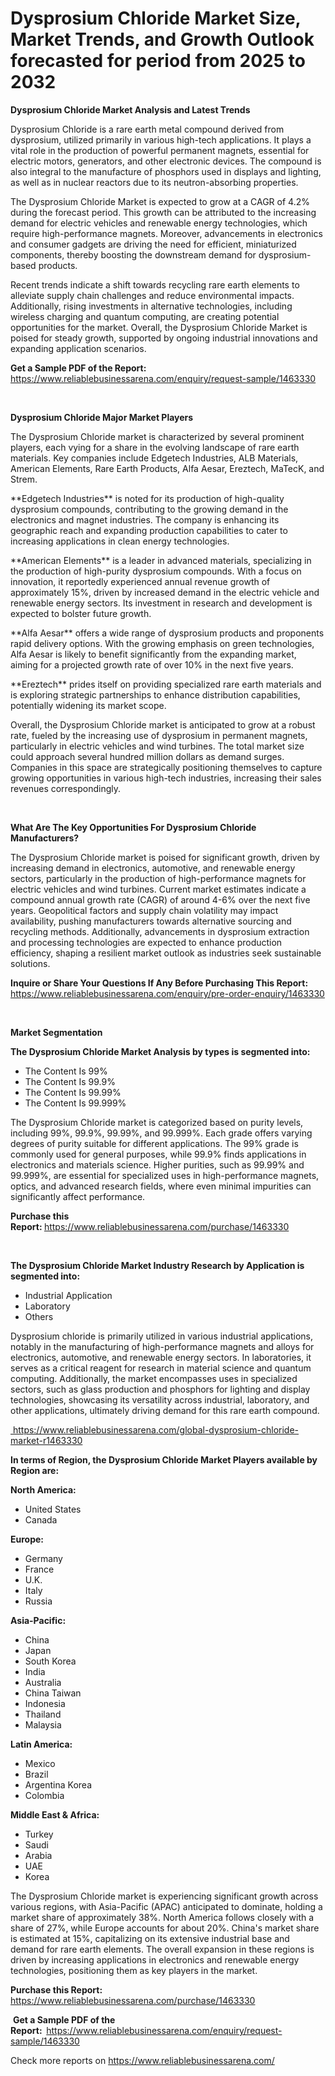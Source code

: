 <p><h1>Dysprosium Chloride Market Size, Market Trends, and Growth Outlook forecasted for period from 2025 to 2032</h1></p><p><strong>Dysprosium Chloride Market Analysis and Latest Trends</strong></p>
<p><p>Dysprosium Chloride is a rare earth metal compound derived from dysprosium, utilized primarily in various high-tech applications. It plays a vital role in the production of powerful permanent magnets, essential for electric motors, generators, and other electronic devices. The compound is also integral to the manufacture of phosphors used in displays and lighting, as well as in nuclear reactors due to its neutron-absorbing properties.</p><p>The Dysprosium Chloride Market is expected to grow at a CAGR of 4.2% during the forecast period. This growth can be attributed to the increasing demand for electric vehicles and renewable energy technologies, which require high-performance magnets. Moreover, advancements in electronics and consumer gadgets are driving the need for efficient, miniaturized components, thereby boosting the downstream demand for dysprosium-based products.</p><p>Recent trends indicate a shift towards recycling rare earth elements to alleviate supply chain challenges and reduce environmental impacts. Additionally, rising investments in alternative technologies, including wireless charging and quantum computing, are creating potential opportunities for the market. Overall, the Dysprosium Chloride Market is poised for steady growth, supported by ongoing industrial innovations and expanding application scenarios.</p></p>
<p><strong>Get a Sample PDF of the Report:&nbsp;</strong> <a href="https://www.reliablebusinessarena.com/enquiry/request-sample/1463330?utm_campaign=3515&utm_medium=2&utm_source=Github&utm_content=ia&utm_term=01042025&utm_id=dysprosium-chloride">https://www.reliablebusinessarena.com/enquiry/request-sample/1463330</a></p>
<p>&nbsp;</p>
<p><strong>Dysprosium Chloride Major Market Players</strong></p>
<p><p>The Dysprosium Chloride market is characterized by several prominent players, each vying for a share in the evolving landscape of rare earth materials. Key companies include Edgetech Industries, ALB Materials, American Elements, Rare Earth Products, Alfa Aesar, Ereztech, MaTecK, and Strem.</p><p>**Edgetech Industries** is noted for its production of high-quality dysprosium compounds, contributing to the growing demand in the electronics and magnet industries. The company is enhancing its geographic reach and expanding production capabilities to cater to increasing applications in clean energy technologies.</p><p>**American Elements** is a leader in advanced materials, specializing in the production of high-purity dysprosium compounds. With a focus on innovation, it reportedly experienced annual revenue growth of approximately 15%, driven by increased demand in the electric vehicle and renewable energy sectors. Its investment in research and development is expected to bolster future growth.</p><p>**Alfa Aesar** offers a wide range of dysprosium products and proponents rapid delivery options. With the growing emphasis on green technologies, Alfa Aesar is likely to benefit significantly from the expanding market, aiming for a projected growth rate of over 10% in the next five years.</p><p>**Ereztech** prides itself on providing specialized rare earth materials and is exploring strategic partnerships to enhance distribution capabilities, potentially widening its market scope.</p><p>Overall, the Dysprosium Chloride market is anticipated to grow at a robust rate, fueled by the increasing use of dysprosium in permanent magnets, particularly in electric vehicles and wind turbines. The total market size could approach several hundred million dollars as demand surges. Companies in this space are strategically positioning themselves to capture growing opportunities in various high-tech industries, increasing their sales revenues correspondingly.</p></p>
<p>&nbsp;</p>
<p><strong>What Are The Key Opportunities For Dysprosium Chloride Manufacturers?</strong></p>
<p><p>The Dysprosium Chloride market is poised for significant growth, driven by increasing demand in electronics, automotive, and renewable energy sectors, particularly in the production of high-performance magnets for electric vehicles and wind turbines. Current market estimates indicate a compound annual growth rate (CAGR) of around 4-6% over the next five years. Geopolitical factors and supply chain volatility may impact availability, pushing manufacturers towards alternative sourcing and recycling methods. Additionally, advancements in dysprosium extraction and processing technologies are expected to enhance production efficiency, shaping a resilient market outlook as industries seek sustainable solutions.</p></p>
<p><strong>Inquire or Share Your Questions If Any Before Purchasing This Report:</strong> <a href="https://www.reliablebusinessarena.com/enquiry/pre-order-enquiry/1463330?utm_campaign=3515&utm_medium=2&utm_source=Github&utm_content=ia&utm_term=01042025&utm_id=dysprosium-chloride">https://www.reliablebusinessarena.com/enquiry/pre-order-enquiry/1463330</a></p>
<p>&nbsp;</p>
<p><strong>Market Segmentation</strong></p>
<p><strong>The Dysprosium Chloride Market Analysis by types is segmented into:</strong></p>
<p><ul><li>The Content Is 99%</li><li>The Content Is 99.9%</li><li>The Content Is 99.99%</li><li>The Content Is 99.999%</li></ul></p>
<p><p>The Dysprosium Chloride market is categorized based on purity levels, including 99%, 99.9%, 99.99%, and 99.999%. Each grade offers varying degrees of purity suitable for different applications. The 99% grade is commonly used for general purposes, while 99.9% finds applications in electronics and materials science. Higher purities, such as 99.99% and 99.999%, are essential for specialized uses in high-performance magnets, optics, and advanced research fields, where even minimal impurities can significantly affect performance.</p></p>
<p><strong>Purchase this Report:&nbsp;</strong><a href="https://www.reliablebusinessarena.com/purchase/1463330?utm_campaign=3515&utm_medium=2&utm_source=Github&utm_content=ia&utm_term=01042025&utm_id=dysprosium-chloride">https://www.reliablebusinessarena.com/purchase/1463330</a></p>
<p>&nbsp;</p>
<p><strong>The Dysprosium Chloride Market Industry Research by Application is segmented into:</strong></p>
<p><ul><li>Industrial Application</li><li>Laboratory</li><li>Others</li></ul></p>
<p><p>Dysprosium chloride is primarily utilized in various industrial applications, notably in the manufacturing of high-performance magnets and alloys for electronics, automotive, and renewable energy sectors. In laboratories, it serves as a critical reagent for research in material science and quantum computing. Additionally, the market encompasses uses in specialized sectors, such as glass production and phosphors for lighting and display technologies, showcasing its versatility across industrial, laboratory, and other applications, ultimately driving demand for this rare earth compound.</p></p>
<p><a href="https://www.reliablebusinessarena.com/global-dysprosium-chloride-market-r1463330?utm_campaign=3515&utm_medium=2&utm_source=Github&utm_content=ia&utm_term=01042025&utm_id=dysprosium-chloride">&nbsp;https://www.reliablebusinessarena.com/global-dysprosium-chloride-market-r1463330</a></p>
<p><strong>In terms of Region, the Dysprosium Chloride Market Players available by Region are:</strong></p>
<p>
    <p> <strong> North America: </strong>
        <ul>
            <li>United States</li>
            <li>Canada</li>
        </ul>
        </p> 
    <p> <strong> Europe: </strong>
        <ul>
            <li>Germany</li>
            <li>France</li>
            <li>U.K.</li>
            <li>Italy</li>
            <li>Russia</li>
        </ul>
        </p> 
    <p> <strong> Asia-Pacific: </strong>
        <ul>
            <li>China</li>
            <li>Japan</li>
            <li>South Korea</li>
            <li>India</li>
            <li>Australia</li>
            <li>China Taiwan</li>
            <li>Indonesia</li>
            <li>Thailand</li>
            <li>Malaysia</li>
        </ul>
        </p> 
    <p> <strong> Latin America: </strong>
        <ul>
            <li>Mexico</li>
            <li>Brazil</li>
            <li>Argentina Korea</li>
            <li>Colombia</li>
        </ul>
        </p> 
    <p> <strong> Middle East & Africa: </strong>
        <ul>
            <li>Turkey</li>
            <li>Saudi</li>
            <li>Arabia</li>
            <li>UAE</li>
            <li>Korea</li>
        </ul>
    </p>
    </p>
<p><p>The Dysprosium Chloride market is experiencing significant growth across various regions, with Asia-Pacific (APAC) anticipated to dominate, holding a market share of approximately 38%. North America follows closely with a share of 27%, while Europe accounts for about 20%. China's market share is estimated at 15%, capitalizing on its extensive industrial base and demand for rare earth elements. The overall expansion in these regions is driven by increasing applications in electronics and renewable energy technologies, positioning them as key players in the market.</p></p>
<p><strong>Purchase this Report: </strong><a href="https://www.reliablebusinessarena.com/purchase/1463330?utm_campaign=3515&utm_medium=2&utm_source=Github&utm_content=ia&utm_term=01042025&utm_id=dysprosium-chloride">https://www.reliablebusinessarena.com/purchase/1463330</a></p>
<p>&nbsp;<strong>Get a Sample PDF of the Report:&nbsp;&nbsp;</strong><a href="https://www.reliablebusinessarena.com/enquiry/request-sample/1463330?utm_campaign=3515&utm_medium=2&utm_source=Github&utm_content=ia&utm_term=01042025&utm_id=dysprosium-chloride">https://www.reliablebusinessarena.com/enquiry/request-sample/1463330</a></p>
<p><strong></strong></p>
<p>Check more reports on <a href="https://www.reliablebusinessarena.com/?utm_campaign=3515&utm_medium=2&utm_source=Github&utm_content=ia&utm_term=01042025&utm_id=dysprosium-chloride">https://www.reliablebusinessarena.com/</a></p>